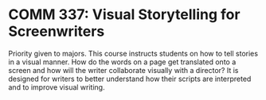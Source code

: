 # COMM 337: Visual Storytelling for Screenwriters

Priority given to majors. This course instructs students on how to tell stories in a visual manner. How do the words on a page get translated onto a screen and how will the writer collaborate visually with a director? It is designed for writers to better understand how their scripts are interpreted and to improve visual writing.